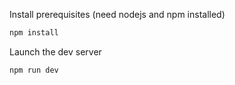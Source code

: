 Install prerequisites (need nodejs and npm installed)

```bash
npm install
```

Launch the dev server

```bash
npm run dev
```